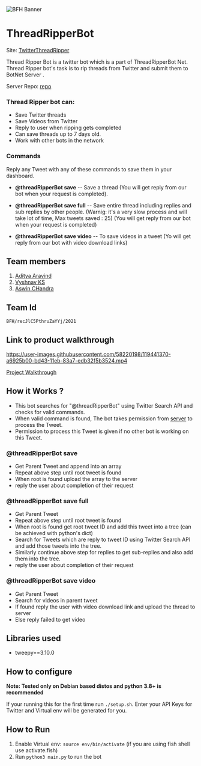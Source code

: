 ![BFH Banner](https://trello-attachments.s3.amazonaws.com/542e9c6316504d5797afbfb9/542e9c6316504d5797afbfc1/39dee8d993841943b5723510ce663233/Frame_19.png)
# ThreadRipperBot

Site: [TwitterThreadRipper](https://twitterthreadripper.ga)

Thread Ripper Bot is a twitter bot which is a part of ThreadRipperBot Net. Thread Ripper bot's task
is to rip threads from Twitter and submit them to BotNet Server .

Server Repo: [repo](https://github.com/superRaptor911/super-raptor-bot-website)

### Thread Ripper bot can:

* Save Twitter threads
* Save Videos from Twitter
* Reply to user when ripping gets completed
* Can save threads up to 7 days old.
* Work with other bots in the network

### Commands

Reply any Tweet with any of these commands to save them in your dashboard. 

* **@threadRipperBot save** -- Save a thread (You will get reply from our bot when your request is completed).

* **@threadRipperBot save full** -- Save entire thread including replies and sub replies by other people.
(Warnig: it's a very slow process and will take lot of time, Max tweets saved : 25) (You will get
reply from our bot when your request is completed)

* **@threadRipperBot save video** -- To save videos in a tweet (Yo will get reply from our bot with video download links)


## Team members

1. [Aditya Aravind](https://github.com/superRaptor911 "RAPTOR")
2. [Vyshnav KS](https://github.com/Vyshnav-KS "KS")
3. [Aswin CHandra](https://github.com/28aswin2001 "aswin")

## Team Id

`BFH/recJlC5PthruZaYYj/2021`

## Link to product walkthrough

https://user-images.githubusercontent.com/58220198/119441370-a6925b00-bd43-11eb-83a7-edb32f5b3524.mp4

[Project Walkthrough](https://twitterthreadripper.ga/server/bfg.mp4)

## How it Works ?

* This bot searches for "@threadRipperBot" using Twitter Search API and checks for valid commands.
* When valid command is found, The bot takes permission from
  [server](https://github.com/superRaptor911/super-raptor-bot-website) to process the Tweet.
* Permission to process this Tweet is given if no other bot is working on this Tweet.

### @threadRipperBot save

* Get Parent Tweet and append into an array
* Repeat above step until root tweet is found
* When root is found upload the array to the server
* reply the user about completion of their request

### @threadRipperBot save full

* Get Parent Tweet 
* Repeat above step until root tweet is found
* When root is found get root tweet ID and add this tweet into a tree (can be achieved with python's dict)
* Search for Tweets which are reply to tweet ID using Twitter Search API and add those tweets into
  the tree.
* Similarly continue above step for replies to get sub-replies and also add them into the tree.
* reply the user about completion of their request

### @threadRipperBot save video

* Get Parent Tweet 
* Search for videos in parent tweet
* If found reply the user with video download link and upload the thread to server
* Else reply failed to get video

## Libraries used

* tweepy==3.10.0

## How to configure

**Note: Tested only on Debian based distos and python 3.8+ is recommended**

If your running this for the first time run `./setup.sh`. Enter your API Keys for Twitter and
Virtual env will be generated for you.

## How to Run

1. Enable Virtual env: `source env/bin/activate` (if you are using fish shell use activate.fish) 
1. Run `python3 main.py` to run the bot

